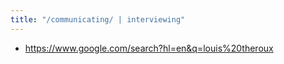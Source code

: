 ```yaml
---
title: "/communicating/ | interviewing"
---
```


- https://www.google.com/search?hl=en&q=louis%20theroux